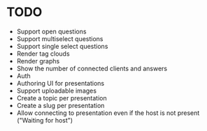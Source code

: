 # TODO

- Support open questions
- Support multiselect questions
- Support single select questions
- Render tag clouds
- Render graphs
- Show the number of connected clients and answers
- Auth
- Authoring UI for presentations
- Support uploadable images
- Create a topic per presentation
- Create a slug per presentation
- Allow connecting to presentation even if the host is not present ("Waiting for host")
